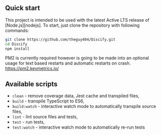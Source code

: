 ## Quick start

This project is intended to be used with the latest Active LTS release of [Node.js][nodejs]. To start, just clone the repository with following commands:

```sh
git clone https://github.com/theguy404/Discify.git
cd Discify
npm install
```
PM2 is currently required however is going to be made into an optional usage for text based restarts and automatic restarts on crash.
https://pm2.keymetrics.io/

## Available scripts

+ `clean` - remove coverage data, Jest cache and transpiled files,
+ `build` - transpile TypeScript to ES6,
+ `build:watch` - interactive watch mode to automatically transpile source files,
+ `lint` - lint source files and tests,
+ `test` - run tests,
+ `test:watch` - interactive watch mode to automatically re-run tests